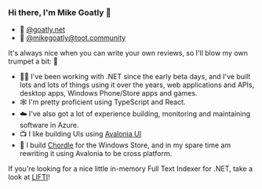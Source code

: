 ### Hi there, I'm Mike Goatly 👋

* 🦋 [@goatly.net](https://bsky.app/profile/goatly.net)
* 🐘 [@mikegoatly@toot.community](https://toot.community/@mikegoatly)

It's always nice when you can write your own reviews, so I'll blow my own trumpet a bit: 🎺

* 🧑‍💻 I've been working with .NET since the early beta days, and I've built lots and lots of things using it over the years, web applications and APIs, desktop apps, Windows Phone/Store apps and games.
* 🕸️ I'm pretty proficient using TypeScript and React.
* ☁️ I've also got a lot of experience building, monitoring and maintaining software in Azure.
* 📺 I like building UIs using [Avalonia UI](https://github.com/AvaloniaUI/Avalonia)
* 🎼 I build [Chordle](https://www.chordle.com) for the Windows Store, and in my spare time am rewriting it using Avalonia to be cross platform.

If you're looking for a nice little in-memory Full Text Indexer for .NET, take a look at [LIFTI](https://github.com/mikegoatly/lifti)!
